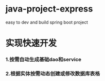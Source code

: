 # java-project-express
easy to dev and build spring boot project

# 实现快速开发

### 1.按需自动生成基础dao和service

### 2.根据实体按需动态创建或修改数据库表格
